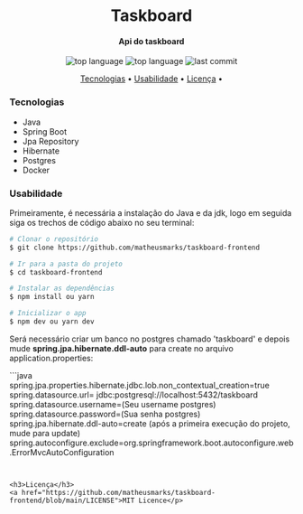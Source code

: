 <h1 align="center">Taskboard</h1>
<h4 align="center">Api do taskboard</h4>


<p align="center">
  <img alt="top language" src="https://img.shields.io/github/languages/top/matheusmarks/taskboard-backend.svg" />
  <img alt="top language" src="https://img.shields.io/github/repo-size/matheusmarks/taskboard-backend.svg" />
  <img alt="last commit" src="https://img.shields.io/github/last-commit/matheusmarks/taskboard-backend.svg" />
</p>

<p align="center">
 <a href="#Tecnologias">Tecnologias</a> • 
 <a href="#usabilidade">Usabilidade</a> • 
  <a href="#licença">Licença</a> • 
</p>

<h3>Tecnologias</h3>
  <ul>
    <li>Java</li>
    <li>Spring Boot</li>
    <li>Jpa Repository</li>
    <li>Hibernate</li>
    <li>Postgres</li>
    <li>Docker</li>
  </ul>
 
 <h3>Usabilidade</h3>
 <p>Primeiramente, é necessária a instalação do Java e da jdk, logo em seguida siga os trechos de código abaixo no seu terminal: </p>
 
 ```bash
# Clonar o repositório
$ git clone https://github.com/matheusmarks/taskboard-frontend

# Ir para a pasta do projeto
$ cd taskboard-frontend

# Instalar as dependências
$ npm install ou yarn 

# Inicializar o app
$ npm dev ou yarn dev

```

<p>Será necessário criar um banco no postgres chamado 'taskboard' e depois mude <strong>spring.jpa.hibernate.ddl-auto</strong> para create no arquivo application.properties: </p>
```java
spring.jpa.properties.hibernate.jdbc.lob.non_contextual_creation=true
spring.datasource.url= jdbc:postgresql://localhost:5432/taskboard
spring.datasource.username=(Seu username postgres)
spring.datasource.password=(Sua senha postgres)
spring.jpa.hibernate.ddl-auto=create (após a primeira execução do projeto, mude para update)
spring.autoconfigure.exclude=org.springframework.boot.autoconfigure.web.ErrorMvcAutoConfiguration

```


<h3>Licença</h3>
<a href="https://github.com/matheusmarks/taskboard-frontend/blob/main/LICENSE">MIT Licence</p>
